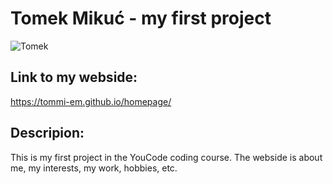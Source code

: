 # Tomek Mikuć - my first project

![Tomek](https://i.postimg.cc/4d6gCZ8h/image.jpg)

## Link to my webside:

https://tommi-em.github.io/homepage/

## Descripion:

This is my first project in the YouCode coding course. The webside is about me, my interests, my work, hobbies, etc.

